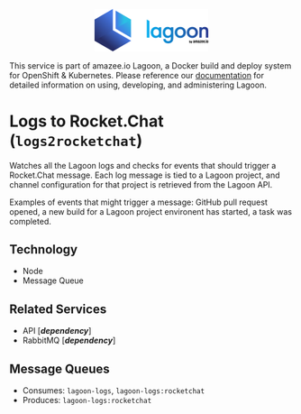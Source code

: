 <p align="center"><img
src="https://raw.githubusercontent.com/amazeeio/lagoon/master/docs/images/lagoon-logo.png"
alt="The Lagoon logo is a blue hexagon split in two pieces with an L-shaped cut"
width="40%"></p>

This service is part of amazee.io Lagoon, a Docker build and deploy system for
OpenShift & Kubernetes. Please reference our [documentation] for detailed
information on using, developing, and administering Lagoon.

# Logs to Rocket.Chat (`logs2rocketchat`)

Watches all the Lagoon logs and checks for events that should trigger a
Rocket.Chat message. Each log message is tied to a Lagoon project, and
channel configuration for that project is retrieved from the Lagoon API.

Examples of events that might trigger a message: GitHub pull request opened, a
new build for a Lagoon project environent has started, a task was completed.

## Technology

* Node
* Message Queue

## Related Services

* API [***dependency***]
* RabbitMQ [***dependency***]

## Message Queues

* Consumes: `lagoon-logs`, `lagoon-logs:rocketchat`
* Produces: `lagoon-logs:rocketchat`

[documentation]: https://lagoon.readthedocs.io/
